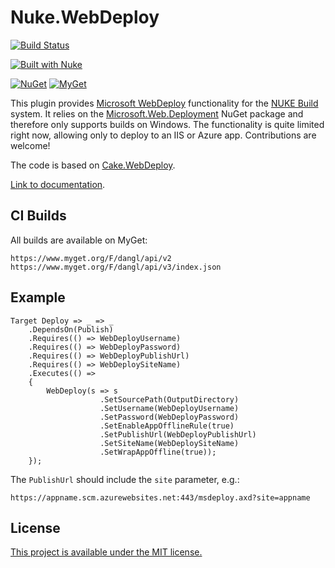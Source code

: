 # Nuke.WebDeploy

[![Build Status](https://jenkins.dangl.me/buildStatus/icon?job=Nuke.WebDeploy/dev)](https://jenkins.dangl.me/job/Nuke.WebDeploy/dev)

[![Built with Nuke](http://nuke.build/rounded)](https://www.nuke.build)

[![NuGet](https://img.shields.io/nuget/v/Nuke.WebDeploy.svg)](https://www.nuget.org/packages/Nuke.WebDeploy)
[![MyGet](https://img.shields.io/myget/dangl/v/Nuke.WebDeploy.svg)](https://www.myget.org/feed/dangl/package/nuget/Nuke.WebDeploy)

This plugin provides [Microsoft WebDeploy](https://www.iis.net/downloads/microsoft/web-deploy) functionality
for the [NUKE Build](https://github.com/nuke-build/nuke) system. It relies on the [Microsoft.Web.Deployment](https://www.nuget.org/packages/Microsoft.Web.Deployment/)
NuGet package and therefore only supports builds on Windows. The functionality is quite limited right now, allowing only to deploy
to an IIS or Azure app. Contributions are welcome!

The code is based on [Cake.WebDeploy](https://github.com/SharpeRAD/Cake.WebDeploy).

[Link to documentation](https://docs.dangl-it.com/Projects/Nuke.WebDeploy).

## CI Builds

All builds are available on MyGet:

    https://www.myget.org/F/dangl/api/v2
    https://www.myget.org/F/dangl/api/v3/index.json

## Example

```
Target Deploy => _ => _
    .DependsOn(Publish)
    .Requires(() => WebDeployUsername)
    .Requires(() => WebDeployPassword)
    .Requires(() => WebDeployPublishUrl)
    .Requires(() => WebDeploySiteName)
    .Executes(() =>
    {
        WebDeploy(s => s
                    .SetSourcePath(OutputDirectory)
                    .SetUsername(WebDeployUsername)
                    .SetPassword(WebDeployPassword)
                    .SetEnableAppOfflineRule(true)
                    .SetPublishUrl(WebDeployPublishUrl)
                    .SetSiteName(WebDeploySiteName)
                    .SetWrapAppOffline(true));
    });
```

The `PublishUrl` should include the `site` parameter, e.g.:

    https://appname.scm.azurewebsites.net:443/msdeploy.axd?site=appname

## License

[This project is available under the MIT license.](LICENSE.md)
